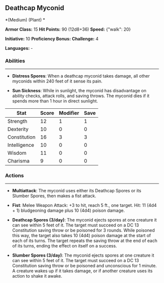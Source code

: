 ## Deathcap Myconid
*(Medium) (Plant) *

**Armor Class:** 15
**Hit Points:** 90 (12d8+36)
**Speed:** {"walk": 20}

**Initiative:** 10
**Proficiency Bonus:**
**Challenge:** 4

**Languages:** -

### Abilities
 --- 
- **Distress Spores**: When a deathcap myconid takes damage, all other myconids within 240 feet of it sense its pain.

- **Sun Sickness**: While in sunlight, the myconid has disadvantage on ability checks, attack rolls, and saving throws. The myconid dies if it spends more than 1 hour in direct sunlight.



| Stat | Score | Modifier | Save |
| ---- | ---- | ---- | ---- |
| Strength | 12 | 1 | 1 |
| Dexterity | 10 | 0 | 0 |
| Constitution | 16 | 3 | 3 |
| Intelligence | 10 | 0 | 0 |
| Wisdom | 11 | 0 | 0 |
| Charisma | 9 | 0 | 0 |

### Actions
 --- 
- **Multiattack**: The myconid uses either its Deathcap Spores or its Slumber Spores, then makes a fist attack.

- **Fist**: Melee Weapon Attack: +3 to hit, reach 5 ft., one target. Hit: 11 (4d4 + 1) bludgeoning damage plus 10 (4d4) poison damage.

- **Deathcap Spores (3/day)**: The myconid ejects spores at one creature it can see within 5 feet of it. The target must succeed on a DC 13 Constitution saving throw or be poisoned for 3 rounds. While poisoned this way, the target also takes 10 (4d4) poison damage at the start of each of its turns. The target repeats the saving throw at the end of each of its turns, ending the effect on itself on a success.

- **Slumber Spores (3/day)**: The myconid ejects spores at one creature it can see within 5 feet of it. The target must succeed on a DC 13 Constitution saving throw or be poisoned and unconscious for 1 minute. A creature wakes up if it takes damage, or if another creature uses its action to shake it awake.

